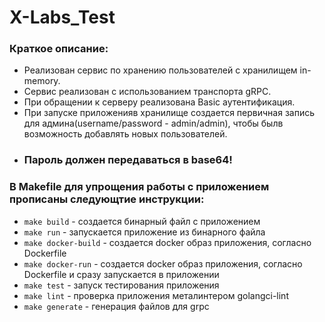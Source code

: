# X-Labs_Test

### Краткое описание:
- Реализован сервис по хранению пользователей с хранилищем in-memory.
- Сервис реализован с использованием транспорта gRPC. 
- При обращении к серверу реализована Basic аутентификация.
- При запуске приложенияв хранилище создается первичная запись для админа(username/password - admin/admin), 
чтобы былв возможность добавлять новых пользователей. 
- ### Пароль должен передаваться в base64!

### В Makefile для упрощения работы с приложением прописаны следующтие инструкции:
- `make build` - создается бинарный файл с приложением
- `make run`  - запускается приложение из бинарного файла
- `make docker-build` - создается docker образ приложения, согласно Dockerfile
- `make docker-run` - создается docker образ приложения, согласно Dockerfile и сразу запускается в приложении
- `make test`  - запуск тестирования приложения
- `make lint` - проверка приложения металинтером golangci-lint
- `make generate` - генерация файлов для grpc



